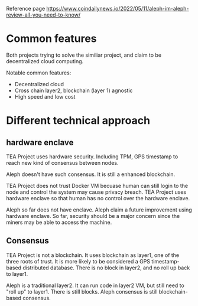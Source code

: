 Reference page https://www.coindailynews.io/2022/05/11/aleph-im-aleph-review-all-you-need-to-know/

# Common features
Both projects trying to solve the similiar project, and claim to be decentralized cloud computing.

Notable common features:
- Decentralized cloud
- Cross chain layer2, blockchain (layer 1) agnostic
- High speed and low cost

# Different technical approach
## hardware enclave
TEA Project uses hardware security. Including TPM, GPS timestamp to reach new kind of consensus between nodes.

Aleph doesn't have such consensus. It is still a enhanced blockchain. 

TEA Project does not trust Docker VM becuase human can still login to the node and control the system may cause privacy breach.  TEA Project uses hardware enclave so that human has no control over the hardware enclave.

Aleph so far does not have enclave. Aleph claim a future improvement using hardware enclave. So far, security should be a major concern since the miners may be able to access the machine.

## Consensus
TEA Project is not a blockchain. It uses blockchain as layer1, one of the three roots of trust. It is more likely to be considered a GPS timestamp-based distributed database. There is no block in layer2, and no roll up back to layer1. 

Aleph is a traditional layer2. It can run code in layer2 VM, but still need to "roll up" to layer1. There is still blocks. Aleph consensus is still blockchain-based consensus. 

